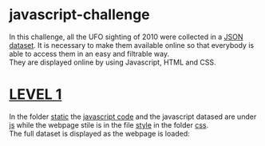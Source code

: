 # javascript-challenge
In this challenge, all the UFO sighting of 2010 were collected in a [JSON dataset](./UFO-level-1/static/js/data.js). It is necessary to make them available online so that everybody is able to access them in an easy and filtrable way. \
They are displayed online by using Javascript, HTML and CSS. 
# [LEVEL 1](./UFO-level-1/)
In the folder [static](./UFO-level-1/static/) the [javascript code](./UFO-level-1/static/js/app.js) and the javascript datased are under [js](./UFO-level-1/static/js/) while the webpage stile is in the file [style](./UFO-level-1/static/css/style.css) in the folder [css](./UFO-level-1/static/css/). \
The full dataset is displayed as the webpage is loaded:

